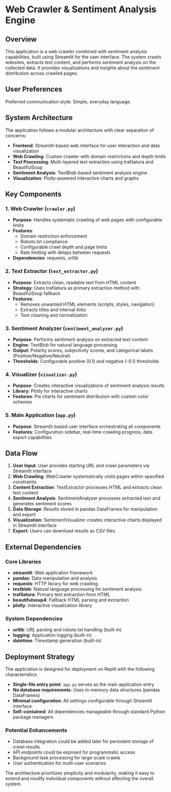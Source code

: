 # Web Crawler & Sentiment Analysis Engine

## Overview

This application is a web crawler combined with sentiment analysis capabilities, built using Streamlit for the user interface. The system crawls websites, extracts text content, and performs sentiment analysis on the collected data. It provides visualizations and insights about the sentiment distribution across crawled pages.

## User Preferences

Preferred communication style: Simple, everyday language.

## System Architecture

The application follows a modular architecture with clear separation of concerns:

- **Frontend**: Streamlit-based web interface for user interaction and data visualization
- **Web Crawling**: Custom crawler with domain restrictions and depth limits
- **Text Processing**: Multi-layered text extraction using trafilatura and BeautifulSoup
- **Sentiment Analysis**: TextBlob-based sentiment analysis engine
- **Visualization**: Plotly-powered interactive charts and graphs

## Key Components

### 1. Web Crawler (`crawler.py`)
- **Purpose**: Handles systematic crawling of web pages with configurable limits
- **Features**: 
  - Domain restriction enforcement
  - Robots.txt compliance
  - Configurable crawl depth and page limits
  - Rate limiting with delays between requests
- **Dependencies**: requests, urllib

### 2. Text Extractor (`text_extractor.py`)
- **Purpose**: Extracts clean, readable text from HTML content
- **Strategy**: Uses trafilatura as primary extraction method with BeautifulSoup fallback
- **Features**:
  - Removes unwanted HTML elements (scripts, styles, navigation)
  - Extracts titles and internal links
  - Text cleaning and normalization

### 3. Sentiment Analyzer (`sentiment_analyzer.py`)
- **Purpose**: Performs sentiment analysis on extracted text content
- **Engine**: TextBlob for natural language processing
- **Output**: Polarity scores, subjectivity scores, and categorical labels (Positive/Negative/Neutral)
- **Thresholds**: Configurable positive (0.1) and negative (-0.1) thresholds

### 4. Visualizer (`visualizer.py`)
- **Purpose**: Creates interactive visualizations of sentiment analysis results
- **Library**: Plotly for interactive charts
- **Features**: Pie charts for sentiment distribution with custom color schemes

### 5. Main Application (`app.py`)
- **Purpose**: Streamlit-based user interface orchestrating all components
- **Features**: Configuration sidebar, real-time crawling progress, data export capabilities

## Data Flow

1. **User Input**: User provides starting URL and crawl parameters via Streamlit interface
2. **Web Crawling**: WebCrawler systematically visits pages within specified constraints
3. **Content Extraction**: TextExtractor processes HTML and extracts clean text content
4. **Sentiment Analysis**: SentimentAnalyzer processes extracted text and generates sentiment scores
5. **Data Storage**: Results stored in pandas DataFrames for manipulation and export
6. **Visualization**: SentimentVisualizer creates interactive charts displayed in Streamlit interface
7. **Export**: Users can download results as CSV files

## External Dependencies

### Core Libraries
- **streamlit**: Web application framework
- **pandas**: Data manipulation and analysis
- **requests**: HTTP library for web crawling
- **textblob**: Natural language processing for sentiment analysis
- **trafilatura**: Primary text extraction from HTML
- **beautifulsoup4**: Fallback HTML parsing and extraction
- **plotly**: Interactive visualization library

### System Dependencies
- **urllib**: URL parsing and robots.txt handling (built-in)
- **logging**: Application logging (built-in)
- **datetime**: Timestamp generation (built-in)

## Deployment Strategy

The application is designed for deployment on Replit with the following characteristics:

- **Single-file entry point**: `app.py` serves as the main application entry
- **No database requirements**: Uses in-memory data structures (pandas DataFrames)
- **Minimal configuration**: All settings configurable through Streamlit interface
- **Self-contained**: All dependencies manageable through standard Python package managers

### Potential Enhancements
- Database integration could be added later for persistent storage of crawl results
- API endpoints could be exposed for programmatic access
- Background task processing for large-scale crawls
- User authentication for multi-user scenarios

The architecture prioritizes simplicity and modularity, making it easy to extend and modify individual components without affecting the overall system.